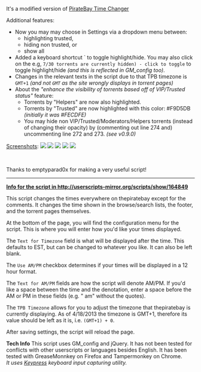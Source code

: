 It's a modified version of [PirateBay Time Changer](http://userscripts-mirror.org/scripts/show/164849)

Additional features:
- Now you may may choose in Settings via a dropdown menu between: 
   - highlighting trusted, 
   - hiding non trusted, or 
   - show all
- Added a keyboard shortcut \` to toggle highlight/hide.
You may also click on the e.g, `7/30 torrents are currently hidden) - click to toggle`
to toggle highlight/hide *(and this is reflected in GM_config too)*.
- Changes in the relevant texts in the script due to that TPB timezone is `GMT+1` *(and not `GMT` as the site wrongly displays in torrent pages)*
- About the *"enhance the visibility of torrents based off of VIP/Trusted status"* feature:
  - Torrents by "Helpers" are now also highlighted.
  - Torrents by "Trusted" are now highlighted with this color: #F9D5DB *(initially it was #FECDFE)*
  - You may hide non VIP/Trusted/Moderators/Helpers torrents (instead of changing their opacity) by (commenting out line 274 and) uncommenting line 272 and 273.  *(see v0.9.0)*


<u>Screenshots</u>:
[![](https://i.imgur.com/UjfPtJis.jpg)](https://i.imgur.com/UjfPtJi.jpg) [![](https://i.imgur.com/sTLd6rjs.jpg)](https://i.imgur.com/sTLd6rj.jpg) [![](https://s3.amazonaws.com/uso_ss/21237/thumb.jpg?1366305203)](http://s3.amazonaws.com/uso_ss/21237/large.jpg?1366305203) [![](https://i.imgur.com/lAJiCJcs.jpg)](https://i.imgur.com/lAJiCJc.jpg) [![](https://i.imgur.com/wyyJiujs.jpg)](https://i.imgur.com/wyyJiuj.jpg)

<br/>





Thanks to emptyparad0x for making a very useful script!


---




<u><b>Info for the script in http://userscripts-mirror.org/scripts/show/164849</b></u>

This script changes the times everywhere on thepiratebay except for the comments. It changes the time shown in the browse/search lists, the footer, and the torrent pages themselves.

At the bottom of the page, you will find the configuration menu for the script. This is where you will enter how you'd like your times displayed.

The `Text for Timezone` field is what will be displayed after the time. This defaults to EST, but can be changed to whatever you like. It can also be left blank.

The `Use AM/PM` checkbox determines if your times will be displayed in a 12 hour format.

The `Text for AM/PM` fields are how the script will denote AM/PM. If you'd like a space between the time and the denotation, enter a space before the AM or PM in these fields (e.g. " am" without the quotes).

The `TPB Timezone` allows for you to adjust the timezone that thepiratebay is currently displaying. As of 4/18/2013 the timezone is GMT+1, therefore its value should be left as it is, i.e. `(GMT+1) + 0`.

After saving settings, the script will reload the page.

**Tech Info**
This script uses GM_config and jQuery. It has not been tested for conflicts with other userscripts or languages besides English. It has been tested with GreaseMonnkey on Firefox and Tampermonkey on Chrome.
<br>
*It uses [Keypress](https://github.com/dmauro/Keypress/) keyboard input capturing utility.*